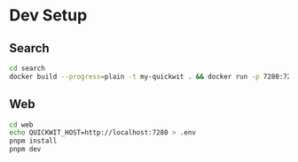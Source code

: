 # Dev Setup

## Search

```sh
cd search
docker build --progress=plain -t my-quickwit . && docker run -p 7280:7280
```

## Web

```sh
cd web
echo QUICKWIT_HOST=http://localhost:7280 > .env
pnpm install
pnpm dev
```
